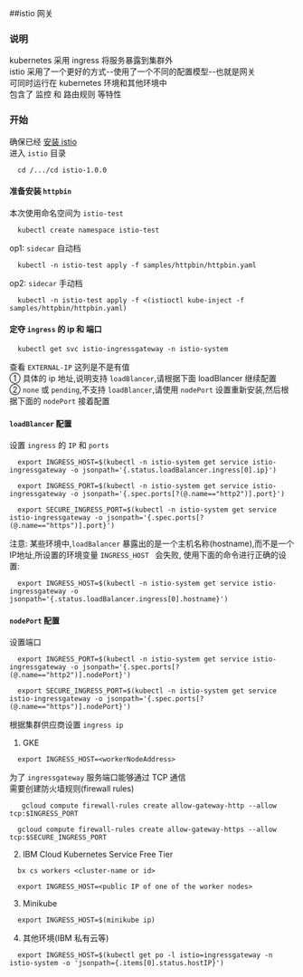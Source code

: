 ##istio 网关
### 说明
kubernetes 采用 ingress 将服务暴露到集群外  
istio 采用了一个更好的方式--使用了一个不同的配置模型--也就是网关  
可同时运行在 kubernetes 环境和其他环境中  
包含了 监控 和 路由规则 等特性  

### 开始
确保已经 [安装 istio](install.md)  
进入 `istio` 目录
```
  cd /.../cd istio-1.0.0
```
#### 准备安装 `httpbin`  
本次使用命名空间为 `istio-test`
```
  kubectl create namespace istio-test
```
op1: `sidecar` 自动档
```
  kubectl -n istio-test apply -f samples/httpbin/httpbin.yaml
```
op2: `sidecar` 手动档
```
  kubectl -n istio-test apply -f <(istioctl kube-inject -f samples/httpbin/httpbin.yaml)
```

#### 定夺 `ingress` 的 ip 和 端口
```
  kubectl get svc istio-ingressgateway -n istio-system
```
查看 `EXTERNAL-IP` 这列是不是有值  
① 具体的 ip 地址,说明支持 `loadBlancer`,请根据下面 loadBlancer 继续配置  
② `none` 或 `pending`,不支持 `loadBlancer`,请使用 `nodePort` 设置重新安装,然后根据下面的 `nodePort` 接着配置  

#### `loadBlancer` 配置
设置 `ingress` 的 `IP` 和 `ports`
```
  export INGRESS_HOST=$(kubectl -n istio-system get service istio-ingressgateway -o jsonpath='{.status.loadBalancer.ingress[0].ip}')
```
```
  export INGRESS_PORT=$(kubectl -n istio-system get service istio-ingressgateway -o jsonpath='{.spec.ports[?(@.name=="http2")].port}')
```
```
  export SECURE_INGRESS_PORT=$(kubectl -n istio-system get service istio-ingressgateway -o jsonpath='{.spec.ports[?(@.name=="https")].port}')
```
注意: 某些环境中,`loadBalancer` 暴露出的是一个主机名称(hostname),而不是一个 IP地址,所设置的环境变量 `INGRESS_HOST ` 会失败, 使用下面的命令进行正确的设置:
```
  export INGRESS_HOST=$(kubectl -n istio-system get service istio-ingressgateway -o jsonpath='{.status.loadBalancer.ingress[0].hostname}')
```

####  `nodePort` 配置
设置端口
```
  export INGRESS_PORT=$(kubectl -n istio-system get service istio-ingressgateway -o jsonpath='{.spec.ports[?(@.name=="http2")].nodePort}')
```
```
  export SECURE_INGRESS_PORT=$(kubectl -n istio-system get service istio-ingressgateway -o jsonpath='{.spec.ports[?(@.name=="https")].nodePort}')
```
根据集群供应商设置 `ingress ip`
1) GKE
```
  export INGRESS_HOST=<workerNodeAddress>
```
为了 `ingressgateway` 服务端口能够通过 TCP 通信  
需要创建防火墙规则(firewall rules)  
```
   gcloud compute firewall-rules create allow-gateway-http --allow tcp:$INGRESS_PORT
```
```
  gcloud compute firewall-rules create allow-gateway-https --allow tcp:$SECURE_INGRESS_PORT
```
2) IBM Cloud Kubernetes Service Free Tier
```
  bx cs workers <cluster-name or id>
```
```
  export INGRESS_HOST=<public IP of one of the worker nodes>
```
3) Minikube
```
  export INGRESS_HOST=$(minikube ip)
```
4) 其他环境(IBM 私有云等)
```
  export INGRESS_HOST=$(kubectl get po -l istio=ingressgateway -n istio-system -o 'jsonpath={.items[0].status.hostIP}')
```
